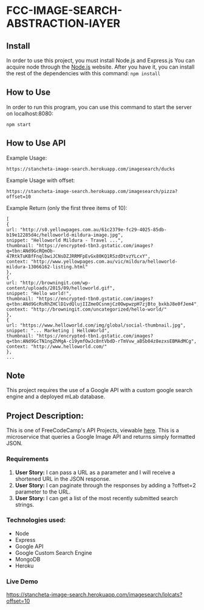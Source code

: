 # FCC-IMAGE-SEARCH-ABSTRACTION-lAYER

## Install
In order to use this project, you must install Node.js and Express.js You can acquire
node through the [Node.js](https://nodejs.org/en/) website. After you have it, you can
install the rest of the dependencies with this command:
`npm install`

## How to Use
In order to run this program, you can use this command to start the server on localhost:8080:
```
npm start

```

## How to Use API
Example Usage:
```
https://stancheta-image-search.herokuapp.com/imagesearch/ducks
```
Example Usage with offset:
```
https://stancheta-image-search.herokuapp.com/imagesearch/pizza?offset=10
```
Example Return (only the first three items of 10):
```
[
{
url: "http://s0.yellowpages.com.au/61c2379e-fc29-4025-85db-b19e12285d4c/helloworld-mildura-image.jpg",
snippet: "Helloworld Mildura - Travel ...",
thumbnail: "https://encrypted-tbn3.gstatic.com/images?q=tbn:ANd9GcRQmOb-47RtkTuKBfFnqlbwiJCNsDZJRRMFpEvGx80KQ1RSzdDtvzYLcxY",
context: "http://www.yellowpages.com.au/vic/mildura/helloworld-mildura-13066162-listing.html"
},
{
url: "http://browningit.com/wp-content/uploads/2015/09/helloworld.gif",
snippet: "Hello world!",
thumbnail: "https://encrypted-tbn0.gstatic.com/images?q=tbn:ANd9GcRsRhZHClD1vdQlujIIZmeOCsnmjCz0OwpwzpH7zjBto_bxkbJ8e0fJem4",
context: "http://browningit.com/uncategorized/hello-world/"
},
{
url: "https://www.helloworld.com/img/global/social-thumbnail.jpg",
snippet: "... Marketing | HelloWorld",
thumbnail: "https://encrypted-tbn1.gstatic.com/images?q=tbn:ANd9GcTN1ngZhMgA-c19ymfOwJc8ntVbdD-rTmVvw_aBSb04z8ezxsEBMAdMCg",
context: "http://www.helloworld.com/"
},
...
```
## Note
This project requires the use of a Google API with a custom google search engine and a deployed mLab database.

## Project Description:
This is one of FreeCodeCamp's API Projects, viewable [here](https://www.freecodecamp.com/challenges/image-search-abstraction-layer).
This is a microservice that queries a Google Image API and returns simply formatted JSON.

### Requirements
1. **User Story:** I can pass a URL as a parameter and I will receive a shortened URL in the JSON response.
2. **User Story:** I can paginate through the responses by adding a ?offset=2 parameter to the URL.
3. **User Story:** I can get a list of the most recently submitted search strings.

### Technologies used:
+ Node
+ Express
+ Google API
+ Google Custom Search Engine
+ MongoDB
+ Heroku

### Live Demo
https://stancheta-image-search.herokuapp.com/imagesearch/lolcats?offset=10
